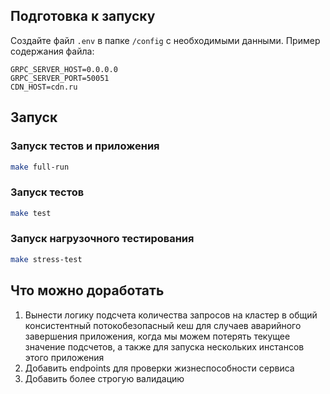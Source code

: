 ## Подготовка к запуску

Создайте файл `.env` в папке `/config` с необходимыми данными. Пример содержания файла:
```env
GRPC_SERVER_HOST=0.0.0.0
GRPC_SERVER_PORT=50051
CDN_HOST=cdn.ru
```

## Запуск

### Запуск тестов и приложения
```bash
make full-run
```
### Запуск тестов
```bash
make test
```
### Запуск нагрузочного тестирования
```bash
make stress-test
```

## Что можно доработать
1. Вынести логику подсчета количества запросов на кластер в общий консистентный потокобезопасный кеш для случаев аварийного завершения
приложения, когда мы можем потерять текущее значение подсчетов, а также для запуска нескольких инстансов этого приложения
2. Добавить endpoints для проверки жизнеспособности сервиса
3. Добавить более строгую валидацию






